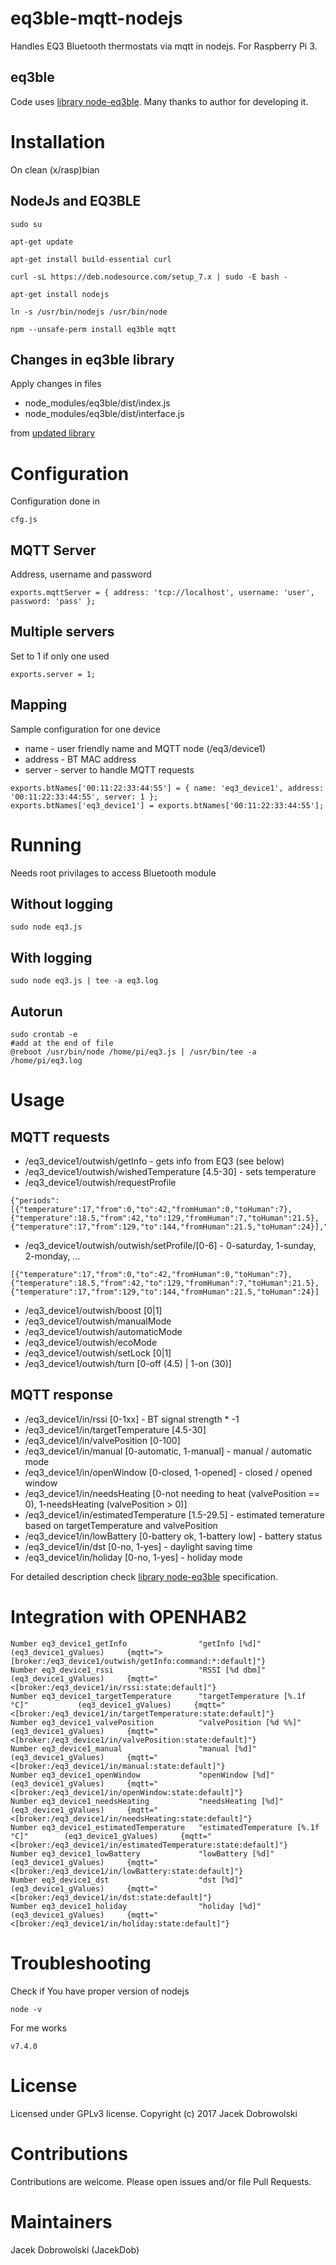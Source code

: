 # eq3ble-mqtt-nodejs
Handles EQ3 Bluetooth thermostats via mqtt in nodejs.
For Raspberry Pi 3.

## eq3ble
Code uses [library node-eq3ble](https://github.com/maxnowack/node-eq3ble). Many thanks to author for developing it.

# Installation
On clean (x/rasp)bian

## NodeJs and EQ3BLE
```
sudo su

apt-get update

apt-get install build-essential curl

curl -sL https://deb.nodesource.com/setup_7.x | sudo -E bash -

apt-get install nodejs

ln -s /usr/bin/nodejs /usr/bin/node 

npm --unsafe-perm install eq3ble mqtt

```

## Changes in eq3ble library

Apply changes in files
* node_modules/eq3ble/dist/index.js
* node_modules/eq3ble/dist/interface.js

from [updated library](https://github.com/JacekDob/node-eq3ble)

# Configuration
Configuration done in
```
cfg.js
```
## MQTT Server
Address, username and password
```
exports.mqttServer = { address: 'tcp://localhost', username: 'user', password: 'pass' };
```
## Multiple servers
Set to 1 if only one used
```
exports.server = 1;
```

## Mapping
Sample configuration for one device

* name - user friendly name and MQTT node (/eq3/device1)
* address - BT MAC address
* server - server to handle MQTT requests

```
exports.btNames['00:11:22:33:44:55'] = { name: 'eq3_device1', address: '00:11:22:33:44:55', server: 1 };
exports.btNames['eq3_device1'] = exports.btNames['00:11:22:33:44:55'];
```

# Running
Needs root privilages to access Bluetooth module

## Without logging
```
sudo node eq3.js
```

## With logging

```
sudo node eq3.js | tee -a eq3.log
```
## Autorun

```
sudo crontab -e
#add at the end of file
@reboot /usr/bin/node /home/pi/eq3.js | /usr/bin/tee -a /home/pi/eq3.log
```
# Usage

## MQTT requests

* /eq3_device1/outwish/getInfo - gets info from EQ3 (see below)
* /eq3_device1/outwish/wishedTemperature [4.5-30] - sets temperature
* /eq3_device1/outwish/requestProfile
```
{"periods":[{"temperature":17,"from":0,"to":42,"fromHuman":0,"toHuman":7},{"temperature":18.5,"from":42,"to":129,"fromHuman":7,"toHuman":21.5},{"temperature":17,"from":129,"to":144,"fromHuman":21.5,"toHuman":24}],"dayOfWeek":0,"dayOfWeekName":"SATURDAY"}
```
* /eq3_device1/outwish/outwish/setProfile/[0-6] - 0-saturday, 1-sunday, 2-monday, ...
```
[{"temperature":17,"from":0,"to":42,"fromHuman":0,"toHuman":7},{"temperature":18.5,"from":42,"to":129,"fromHuman":7,"toHuman":21.5},{"temperature":17,"from":129,"to":144,"fromHuman":21.5,"toHuman":24}]
```
* /eq3_device1/outwish/boost [0|1]
* /eq3_device1/outwish/manualMode
* /eq3_device1/outwish/automaticMode
* /eq3_device1/outwish/ecoMode
* /eq3_device1/outwish/setLock [0|1]
* /eq3_device1/outwish/turn [0-off (4.5) | 1-on (30)]

## MQTT response

* /eq3_device1/in/rssi [0-1xx] - BT signal strength * -1
* /eq3_device1/in/targetTemperature [4.5-30]
* /eq3_device1/in/valvePosition [0-100]
* /eq3_device1/in/manual [0-automatic, 1-manual] - manual / automatic mode
* /eq3_device1/in/openWindow [0-closed, 1-opened] - closed / opened window
* /eq3_device1/in/needsHeating [0-not needing to heat (valvePosition == 0), 1-needsHeating (valvePosition > 0)]
* /eq3_device1/in/estimatedTemperature [1.5-29.5] - estimated temerature based on targetTemperature and valvePosition
* /eq3_device1/in/lowBattery [0-battery ok, 1-battery low] - battery status
* /eq3_device1/in/dst [0-no, 1-yes] - daylight saving time
* /eq3_device1/in/holiday [0-no, 1-yes] - holiday mode

For detailed description check [library node-eq3ble](https://github.com/maxnowack/node-eq3ble) specification.

# Integration with OPENHAB2

```
Number eq3_device1_getInfo                "getInfo [%d]"                          (eq3_device1_gValues)     {mqtt=">[broker:/eq3_device1/outwish/getInfo:command:*:default]"}
Number eq3_device1_rssi                   "RSSI [%d dbm]"                         (eq3_device1_gValues)     {mqtt="<[broker:/eq3_device1/in/rssi:state:default]"}
Number eq3_device1_targetTemperature      "targetTemperature [%.1f °C]"           (eq3_device1_gValues)     {mqtt="<[broker:/eq3_device1/in/targetTemperature:state:default]"}
Number eq3_device1_valvePosition          "valvePosition [%d %%]"                 (eq3_device1_gValues)     {mqtt="<[broker:/eq3_device1/in/valvePosition:state:default]"}
Number eq3_device1_manual                 "manual [%d]"                           (eq3_device1_gValues)     {mqtt="<[broker:/eq3_device1/in/manual:state:default]"}
Number eq3_device1_openWindow             "openWindow [%d]"                       (eq3_device1_gValues)     {mqtt="<[broker:/eq3_device1/in/openWindow:state:default]"}
Number eq3_device1_needsHeating           "needsHeating [%d]"                     (eq3_device1_gValues)     {mqtt="<[broker:/eq3_device1/in/needsHeating:state:default]"}
Number eq3_device1_estimatedTemperature   "estimatedTemperature [%.1f °C]"        (eq3_device1_gValues)     {mqtt="<[broker:/eq3_device1/in/estimatedTemperature:state:default]"}
Number eq3_device1_lowBattery             "lowBattery [%d]"                       (eq3_device1_gValues)     {mqtt="<[broker:/eq3_device1/in/lowBattery:state:default]"}
Number eq3_device1_dst                    "dst [%d]"                              (eq3_device1_gValues)     {mqtt="<[broker:/eq3_device1/in/dst:state:default]"}
Number eq3_device1_holiday                "holiday [%d]"                          (eq3_device1_gValues)     {mqtt="<[broker:/eq3_device1/in/holiday:state:default]"}

```

# Troubleshooting

Check if You have proper version of nodejs

```
node -v
```
For me works
```
v7.4.0
```

# License

Licensed under GPLv3 license. Copyright (c) 2017 Jacek Dobrowolski

# Contributions

Contributions are welcome. Please open issues and/or file Pull Requests.

# Maintainers

Jacek Dobrowolski (JacekDob)
